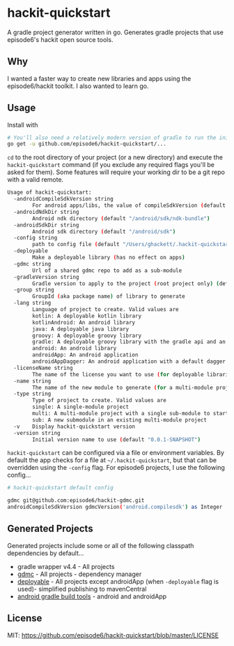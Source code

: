 # hackit-quickstart
A gradle project generator written in go. Generates gradle projects that use episode6's hackit open source tools.

## Why
I wanted a faster way to create new libraries and apps using the episode6/hackit toolkit. I also wanted to learn go.

## Usage
Install with
```bash
# You'll also need a relatively modern version of gradle to run the initial wrapper task
go get -u github.com/episode6/hackit-quickstart/...
```
`cd` to the root directory of your project (or a new directory) and execute the `hackit-quickstart` command (if you exclude any required flags you'll be asked for them). Some features will require your working dir to be a git repo with a valid remote.
```bash
Usage of hackit-quickstart:
  -androidCompileSdkVersion string
    	For android apps/libs, the value of compileSdkVersion (default "26")
  -androidNdkDir string
    	Android ndk directory (default "/android/sdk/ndk-bundle")
  -androidSdkDir string
    	Android sdk directory (default "/android/sdk")
  -config string
    	path to config file (default "/Users/ghackett/.hackit-quickstart")
  -deployable
    	Make a deployable library (has no effect on apps)
  -gdmc string
    	Url of a shared gdmc repo to add as a sub-module
  -gradleVersion string
    	Gradle version to apply to the project (root project only) (default "4.4")
  -group string
    	GroupId (aka package name) of library to generate
  -lang string
    	Language of project to create. Valid values are
		kotlin: A deployable kotlin library
		kotlinAndroid: An android library
		java: A deployable java library
		groovy: A deployable groovy library
		gradle: A deployable groovy library with the gradle api and an empty gradle plugin.
		android: An android library
		androidApp: An android application
		androidAppDagger: An android application with a default dagger 2 implementation
  -licenseName string
    	The name of the license you want to use (for deployable libraries) (default "The MIT License (MIT)")
  -name string
    	The name of the new module to generate (for a multi-module project, this will be the sub-modules name)
  -type string
    	Type of project to create. Valid values are
		single: A single-module project
		multi: A multi-module project with a single sub-module to start
		sub: A new submodule in an existing multi-module project
  -v	Display hackit-quickstart version
  -version string
    	Initial version name to use (default "0.0.1-SNAPSHOT")
```

`hackit-quickstart` can be configured via a file or environment variables. By default the app checks for a file at `~/.hackit-quickstart`, but that can be overridden using the `-config` flag. For episode6 projects, I use the following config...
```bash
# hackit-quickstart default config

gdmc git@github.com:episode6/hackit-gdmc.git
androidCompileSdkVersion gdmcVersion('android.compilesdk') as Integer
```

## Generated Projects
Generated projects include some or all of the following classpath dependencies by default...
- gradle wrapper v4.4 - All projects
- [gdmc](https://github.com/episode6/gdmc) - All projects - dependency manager
- [deployable](https://github.com/episode6/deployable) - All projects except androidApp (when `-deployable` flag is used)- simplified publishing to mavenCentral
- [android gradle build tools](https://developer.android.com/studio/releases/gradle-plugin.html) - android and androidApp

## License
MIT: https://github.com/episode6/hackit-quickstart/blob/master/LICENSE
